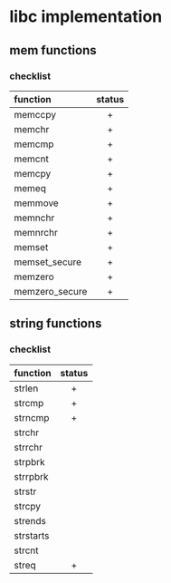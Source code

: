 
# libc implementation

## mem functions

### checklist

| function         | status |
|:---------------- |:------:|
| memccpy          |    +   |
| memchr           |    +   |
| memcmp           |    +   |
| memcnt           |    +   |
| memcpy           |    +   |
| memeq            |    +   |
| memmove          |    +   |
| memnchr          |    +   |
| memnrchr         |    +   |
| memset           |    +   |
| memset\_secure   |    +   |
| memzero          |    +   |
| memzero\_secure  |    +   |

## string functions

### checklist

| function  | status |
|:--------- |:------:|
| strlen    |    +   |
| strcmp    |    +   |
| strncmp   |    +   |
| strchr    |        |
| strrchr   |        |
| strpbrk   |        |
| strrpbrk  |        |
| strstr    |        |
| strcpy    |        |
| strends   |        |
| strstarts |        |
| strcnt    |        |
| streq     |    +   |
